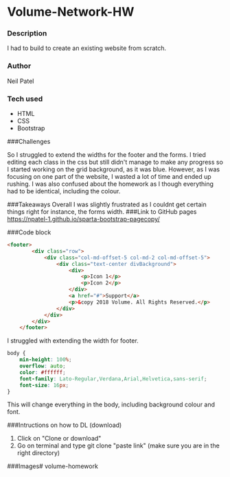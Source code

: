 # Volume-Network-HW
### Description
I had to build to create an existing website from scratch.

### Author
Neil Patel

### Tech used
* HTML
* CSS
* Bootstrap

###Challenges

So I struggled to extend the widths for the footer and the forms. I tried editing each class in the css but still didn't manage to make any progress so I started working on the grid background, as it was blue. However, as I was focusing on one part of the website, I wasted a lot of time and ended up rushing. I was also confused about the homework as I though everything had to be identical, including the colour. 

###Takeaways
 Overall I was slightly frustrated as I couldnt get certain things right for instance, the forms width.
###Link to GitHub pages
https://npatel-1.github.io/sparta-bootstrap-pagecopy/

###Code block

``` html
<footer>
        <div class="row">
            <div class="col-md-offset-5 col-md-2 col-md-offset-5">
                <div class="text-center divBackground">
                    <div>
                        <p>Icon 1</p>
                        <p>Icon 2</p>
                    </div>
                    <a href="#">Support</a>
                    <p>&copy 2018 Volume. All Rights Reserved.</p>
                </div>
            </div>
        </div>
    </footer>
```
I struggled with extending the width for footer.

```css
body {
    min-height: 100%;
    overflow: auto;
    color: #ffffff;
    font-family: Lato-Regular,Verdana,Arial,Helvetica,sans-serif;
    font-size: 16px;
}
```
This will change everything in the body, including background colour and font.

###Intructions on how to DL (download)

1. Click on "Clone or download"
2. Go on terminal and type git clone "paste link" (make sure you are in the right directory)

###Images# volume-homework
